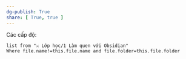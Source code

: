 ```yaml
---
dg-publish: True
share: [ True, true ]
---
```

Các cấp độ:
```dataview
list from "⚔️ Lớp học/1 Làm quen với Obsidian" 
Where file.name!=this.file.name and file.folder=this.file.folder
```